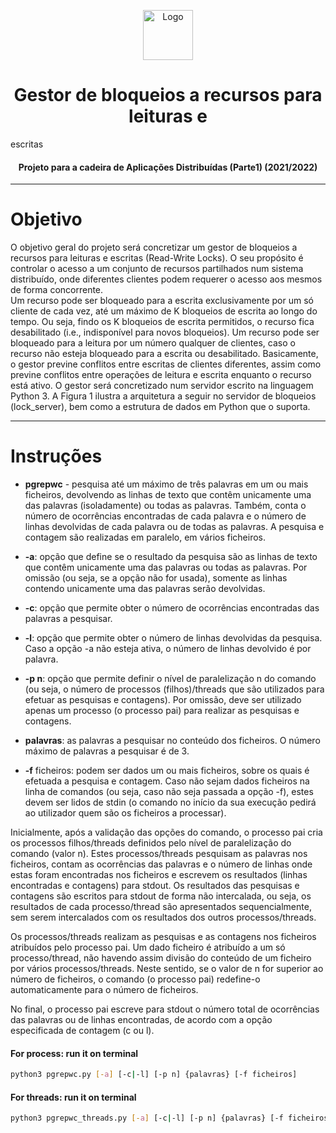 <p align="center">
    <img src="https://www.freepnglogos.com/uploads/server-png/server-icon-download-icons-17.png" alt="Logo" width="80" height="80">
</p>

# <h1 align="center">Gestor de bloqueios a recursos para leituras e
escritas</h3>
<h4 align="center">Projeto para a cadeira de Aplicações Distribuídas (Parte1) (2021/2022)</h5>

<hr>

# Objetivo
O objetivo geral do projeto será concretizar um gestor de bloqueios a recursos para leituras e escritas (Read-Write Locks). O seu propósito é controlar o acesso a um conjunto de recursos partilhados num sistema distribuído, onde diferentes clientes podem requerer o acesso aos
mesmos de forma concorrente. <br>
Um recurso pode ser bloqueado para a escrita exclusivamente por um só cliente de cada vez, até um máximo de K bloqueios de escrita ao longo do tempo.
Ou seja, findo os K bloqueios de escrita permitidos, o recurso fica desabilitado (i.e., indisponível para novos bloqueios). Um recurso pode ser bloqueado para a leitura por um número qualquer de clientes, caso o recurso não esteja bloqueado para a escrita ou desabilitado.
Basicamente, o gestor previne conflitos entre escritas de clientes diferentes, assim como previne conflitos entre operações de leitura e escrita enquanto o recurso está ativo. O gestor será concretizado num servidor escrito na linguagem Python 3. A Figura 1 ilustra a arquitetura
a seguir no servidor de bloqueios (lock_server), bem como a estrutura de dados em Python que o suporta.

<hr>

# Instruções  

* **pgrepwc** - pesquisa até um máximo de três palavras em um ou mais ficheiros, devolvendo as linhas de texto que contêm unicamente uma das palavras (isoladamente) ou todas as palavras. Também, conta o número de ocorrências encontradas de cada palavra e o número de linhas devolvidas de cada palavra ou de todas as palavras. A pesquisa e contagem são realizadas em paralelo, em vários ficheiros. 

* **-a**: opção que define se o resultado da pesquisa são as linhas de texto que contêm unicamente uma das palavras ou
todas as palavras. Por omissão (ou seja, se a opção não for usada), somente as linhas contendo unicamente uma das
palavras serão devolvidas.

* **-c**: opção que permite obter o número de ocorrências encontradas das palavras a pesquisar.

* **-l**: opção que permite obter o número de linhas devolvidas da pesquisa. Caso a opção -a não esteja ativa, o número
de linhas devolvido é por palavra.

* **-p n**: opção que permite definir o nível de paralelização n do comando (ou seja, o número de processos
(filhos)/threads que são utilizados para efetuar as pesquisas e contagens). Por omissão, deve ser utilizado apenas
um processo (o processo pai) para realizar as pesquisas e contagens.

* **palavras**: as palavras a pesquisar no conteúdo dos ficheiros. O número máximo de palavras a pesquisar é de 3.  

* **-f** ficheiros: podem ser dados um ou mais ficheiros, sobre os quais é efetuada a pesquisa e contagem. Caso
não sejam dados ficheiros na linha de comandos (ou seja, caso não seja passada a opção -f), estes devem ser lidos
de stdin (o comando no início da sua execução pedirá ao utilizador quem são os ficheiros a processar).

Inicialmente, após a validação das opções do comando, o processo pai cria os processos filhos/threads
definidos pelo nível de paralelização do comando (valor n). Estes processos/threads pesquisam as palavras nos
ficheiros, contam as ocorrências das palavras e o número de linhas onde estas foram encontradas nos ficheiros e
escrevem os resultados (linhas encontradas e contagens) para stdout. Os resultados das pesquisas e contagens são
escritos para stdout de forma não intercalada, ou seja, os resultados de cada processo/thread são apresentados
sequencialmente, sem serem intercalados com os resultados dos outros processos/threads. <br>

Os processos/threads realizam as pesquisas e as contagens nos ficheiros atribuídos pelo processo pai. Um dado
ficheiro é atribuído a um só processo/thread, não havendo assim divisão do conteúdo de um ficheiro por vários
processos/threads. Neste sentido, se o valor de n for superior ao número de ficheiros, o comando (o processo pai)
redefine-o automaticamente para o número de ficheiros. <br>

No final, o processo pai escreve para stdout o número total de ocorrências das palavras ou de linhas
encontradas, de acordo com a opção especificada de contagem (c ou l).

#### **For process: run it on terminal** 
```bash
python3 pgrepwc.py [-a] [-c|-l] [-p n] {palavras} [-f ficheiros]
```

#### **For threads: run it on terminal** 
```bash
python3 pgrepwc_threads.py [-a] [-c|-l] [-p n] {palavras} [-f ficheiros]
```


